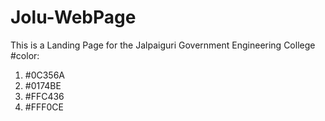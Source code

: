 # Jolu-WebPage
This is a Landing Page for the Jalpaiguri Government Engineering College
#color:
1. #0C356A
2. #0174BE
3. #FFC436
4. #FFF0CE
